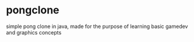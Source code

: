 pongclone
=========

simple pong clone in java, made for the purpose of learning basic gamedev and graphics concepts

